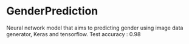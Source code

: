 # GenderPrediction
Neural network model that aims to predicting gender using image data generator, Keras and tensorflow.
Test accuracy : 0.98
